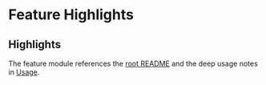 # Feature Highlights

## Highlights

The feature module references the [root README](../README.md#complex-refactor-fixture) and the deep usage notes in [Usage](deep/usage.md#cli-workflows).
